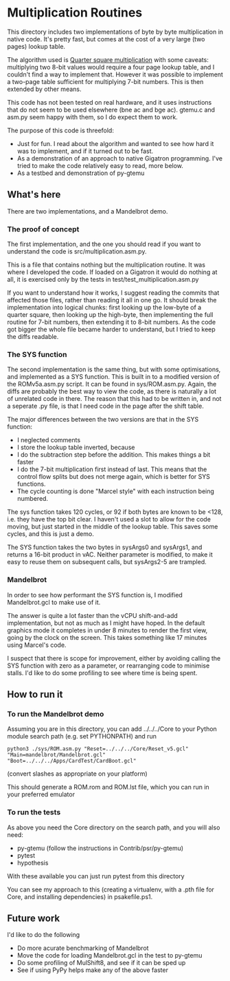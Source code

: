 # Multiplication Routines

This directory includes two implementations of byte by byte multiplication
in native code. It's pretty fast, but comes at the cost of a very large 
(two pages) lookup table.

The algorithm used is [Quarter square multiplication](https://en.wikipedia.org/wiki/Multiplication_algorithm#Quarter_square_multiplication)
with some caveats: multiplying two 8-bit values would require a four page
lookup table, and I couldn't find a way to implement that.
However it was possible to implement a two-page table sufficient for
multiplying 7-bit numbers.
This is then extended by other means.

This code has not been tested on real hardware,
and it uses instructions that do not seem to be used elsewhere
(bne ac and bge ac). gtemu.c and asm.py seem happy with them,
so I do expect them to work.

The purpose of this code is threefold:

* Just for fun. I read about the algorithm and wanted to see how hard it was to implement, and if it turned out to be fast.
* As a demonstration of an approach to native Gigatron programming. I've tried to make the code relatively easy to read, more below.
* As a testbed and demonstration of py-gtemu

## What's here

There are two implementations, and a Mandelbrot demo.

### The proof of concept

The first implementation,
and the one you should read if you want to understand the code is src/multiplication.asm.py.

This is a file that contains nothing but the multiplication routine.
It was where I developed the code.
If loaded on a Gigatron it would do nothing at all,
it is exercised only by the tests in test/test_multiplication.asm.py

If you want to understand how it works,
I suggest reading the commits that affected those files,
rather than reading it all in one go.
It should break the implementation into logical chunks:
first looking up the low-byte of a quarter square,
then looking up the high-byte,
then implementing the full routine for 7-bit numbers,
then extending it to 8-bit numbers.
As the code got bigger the whole file became harder to understand,
but I tried to keep the diffs readable.

### The SYS function

The second implementation is the same thing, but with some optimisations,
and implemented as a SYS function.
This is built in to a modified version of the ROMv5a.asm.py script. 
It can be found in sys/ROM.asm.py.
Again, the diffs are probably the best way to view the code,
as there is naturally a lot of unrelated code in there.
The reason that this had to be written in, 
and not a seperate .py file, 
is that I need code in the page after the shift table.

The major differences between the two versions are that in the SYS function:

* I neglected comments
* I store the lookup table inverted, because
* I do the subtraction step before the addition. This makes things a bit faster
* I do the 7-bit multiplication first instead of last.
  This means that the control flow splits but does not merge again,
  which is better for SYS functions.
* The cycle counting is done "Marcel style" with each instruction being numbered.

The sys function takes 120 cycles,
or 92 if both bytes are known to be <128, 
i.e. they have the top bit clear.
I haven't used a slot to allow for the code moving, 
but just started in the middle of the lookup table.
This saves some cycles, and this is just a demo.

The SYS function takes the two bytes in sysArgs0 and sysArgs1,
and returns a 16-bit product in vAC.
Neither parameter is modified,
to make it easy to reuse them on subsequent calls, 
but sysArgs2-5 are trampled.

### Mandelbrot

In order to see how performant the SYS function is,
I modified Mandelbrot.gcl to make use of it.

The answer is quite a lot faster than the vCPU shift-and-add implementation,
but not as much as I might have hoped.
In the default graphics mode it completes in under 8 minutes to render the first view,
going by the clock on the screen.
This takes something like 17 minutes using Marcel's code.

I suspect that there is scope for improvement,
either by avoiding calling the SYS function with zero as a parameter,
or rearranging code to minimise stalls.
I'd like to do some profiling to see where time is being spent.

## How to run it

### To run the Mandelbrot demo
Assuming you are in this directory,
you can add ../../../Core to your Python module search path (e.g. set PYTHONPATH) and run

    python3 ./sys/ROM.asm.py "Reset=../../../Core/Reset_v5.gcl" "Main=mandelbrot/Mandelbrot.gcl" "Boot=../../../Apps/CardTest/CardBoot.gcl"

(convert slashes as appropriate on your platform)

This should generate a ROM.rom and ROM.lst file, which you can run in your preferred emulator

### To run the tests
As above you need the Core directory on the search path, and you will also need:

* py-gtemu (follow the instructions in Contrib/psr/py-gtemu)
* pytest
* hypothesis

With these available you can just run pytest from this directory

You can see my approach to this
(creating a virtualenv, with a .pth file for Core, and installing dependencies)
in psakefile.ps1.

## Future work

I'd like to do the following

* Do more acurate benchmarking of Mandelbrot
* Move the code for loading Mandelbrot.gcl in the test to py-gtemu
* Do some profiling of MulShift8, and see if it can be sped up
* See if using PyPy helps make any of the above faster
